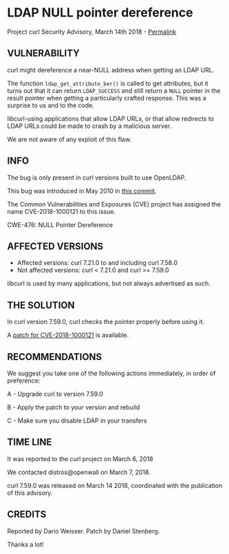 LDAP NULL pointer dereference
=============================

Project curl Security Advisory, March 14th 2018 -
[Permalink](https://www.curl.se/docs/CVE-2018-1000121.html)

VULNERABILITY
-------------

curl might dereference a near-NULL address when getting an LDAP URL.

The function `ldap_get_attribute_ber()` is called to get attributes, but it
turns out that it can return `LDAP_SUCCESS` and still return a `NULL` pointer
in the result pointer when getting a particularly crafted response. This was a
surprise to us and to the code.

libcurl-using applications that allow LDAP URLs, or that allow redirects to
LDAP URLs could be made to crash by a malicious server.

We are not aware of any exploit of this flaw.

INFO
----

The bug is only present in curl versions built to use OpenLDAP.

This bug was introduced in May 2010 in [this
commit](https://github.com/curl/curl/commit/2e056353b00d09).

The Common Vulnerabilities and Exposures (CVE) project has assigned the name
CVE-2018-1000121 to this issue.

CWE-476: NULL Pointer Dereference

AFFECTED VERSIONS
-----------------

- Affected versions: curl 7.21.0 to and including curl 7.58.0
- Not affected versions: curl < 7.21.0 and curl >= 7.59.0

libcurl is used by many applications, but not always advertised as such.

THE SOLUTION
------------

In curl version 7.59.0, curl checks the pointer properly before using it.

A [patch for CVE-2018-1000121](https://www.curl.se/CVE-2018-1000121.patch) is available.

RECOMMENDATIONS
---------------

We suggest you take one of the following actions immediately, in order of
preference:

 A - Upgrade curl to version 7.59.0

 B - Apply the patch to your version and rebuild

 C - Make sure you disable LDAP in your transfers

TIME LINE
---------

It was reported to the curl project on March 6, 2018

We contacted distros@openwall on March 7, 2018.

curl 7.59.0 was released on March 14 2018, coordinated with the publication of
this advisory.

CREDITS
-------

Reported by Dario Weisser. Patch by Daniel Stenberg.

Thanks a lot!
